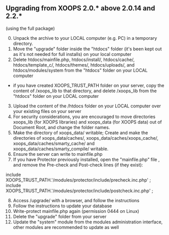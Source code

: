## Upgrading from XOOPS 2.0.* above 2.0.14 and 2.2.* 

(using the full package)

0. Unpack the archive to your LOCAL computer (e.g. PC) in a temporary directory.
1. Move the "upgrade" folder inside the "htdocs" folder (it's been kept out as it's not needed for full installs) on your local computer
2. Delete htdocs/mainfile.php, htdocs/install/, htdocs/cache/, htdocs/template_c/, htdocs/themes/, htdocs/uploads/, and htdocs/modules/system from the "htdocs" folder on your LOCAL computer
* if you have created XOOPS_TRUST_PATH folder on your server, copy the content of /xoops_lib to that directory, and delete /xoops_lib from the "htdocs" folder on your LOCAL computer
3. Upload the content of the /htdocs folder on your LOCAL computer over your existing files on your server
4. For security considerations, you are encouraged to move directories xoops_lib (for XOOPS libraries) and xoops_data (for XOOPS data) out of Document Root, and change the folder names.
5. Make the directory of xoops_data/ writable; Create and make the directories of xoops_data/caches/, xoops_data/caches/xoops_cache/, xoops_data/caches/smarty_cache/ and xoops_data/caches/smarty_compile/ writable.
6. Ensure the server can write to mainfile.php
7. If you have Protector previously installed, open the "mainfile.php" file , and remove the Pre-check and Post-check lines (if they exist):

include XOOPS_TRUST_PATH.'/modules/protector/include/precheck.inc.php' ;
include XOOPS_TRUST_PATH.'/modules/protector/include/postcheck.inc.php' ;

8. Access /upgrade/ with a browser, and follow the instructions
9. Follow the instructions to update your database
10. Write-protect mainfile.php again (permission 0444 on Linux)
11. Delete the "upgrade" folder from your server
12. Update the "system" module from the modules administration interface, other modules are recommended to update as well
